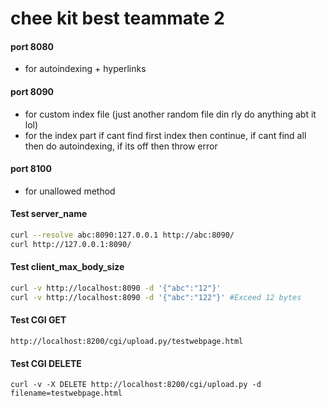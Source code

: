 # chee kit best teammate 2

####  port 8080
- for autoindexing + hyperlinks

####  port 8090
- for custom index file (just another random file din rly do anything abt it lol)
- for the index part if cant find first index then continue, if cant find all then do autoindexing, if its off then throw error

#### port 8100
- for unallowed method


#### Test server_name
```bash
curl --resolve abc:8090:127.0.0.1 http://abc:8090/
curl http://127.0.0.1:8090/
```

#### Test client_max_body_size
```bash
curl -v http://localhost:8090 -d '{"abc":"12"}'
curl -v http://localhost:8090 -d '{"abc":"122"}' #Exceed 12 bytes
```

#### Test CGI GET
```
http://localhost:8200/cgi/upload.py/testwebpage.html
```

#### Test CGI DELETE
```
curl -v -X DELETE http://localhost:8200/cgi/upload.py -d filename=testwebpage.html
```